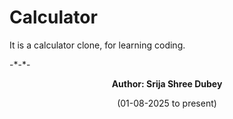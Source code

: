 # Calculator
It is a calculator clone, for learning coding.
<br>
<p style="text align: center;">-*-*-<p>
<p style="text-align: center;"><b>Author: Srija Shree Dubey</b></p>
<p style="text-align: center;">(01-08-2025 to present)</p>